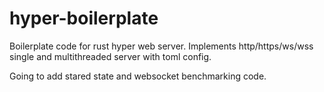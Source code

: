 # hyper-boilerplate
Boilerplate code for rust hyper web server. Implements http/https/ws/wss single and multithreaded server with toml config.

Going to add stared state and websocket benchmarking code.
